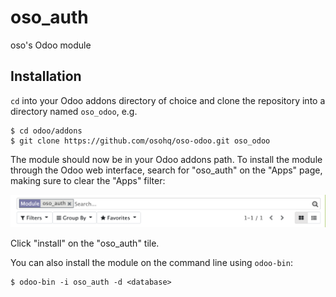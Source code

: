 # oso_auth

oso's Odoo module

## Installation

`cd` into your Odoo addons directory of choice and clone the repository
into a directory named `oso_odoo`, e.g.

```shell
$ cd odoo/addons
$ git clone https://github.com/osohq/oso-odoo.git oso_odoo
```

The module should now be in your Odoo addons path. To install the module through the Odoo web interface,
search for "oso_auth" on the "Apps" page, making sure to clear the "Apps" filter:

![The odoo search box](images/odoo_search.png)

Click "install" on the "oso_auth" tile.

You can also install the module on the command line using `odoo-bin`:

```shell
$ odoo-bin -i oso_auth -d <database>
```
